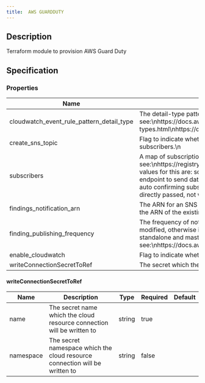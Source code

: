 ```yaml
---
title:  AWS GUARDDUTY
---
```


## Description

Terraform module to provision AWS Guard Duty

## Specification


### Properties

 Name | Description | Type | Required | Default 
 ------------ | ------------- | ------------- | ------------- | ------------- 
 cloudwatch_event_rule_pattern_detail_type | The detail-type pattern used to match events that will be sent to SNS.\n\nFor more information, see:\nhttps://docs.aws.amazon.com/AmazonCloudWatch/latest/events/CloudWatchEventsandEventPatterns.html\nhttps://docs.aws.amazon.com/eventbridge/latest/userguide/event-types.html\nhttps://docs.aws.amazon.com/guardduty/latest/ug/guardduty_findings_cloudwatch.html\n | string | false |  
 create_sns_topic | Flag to indicate whether an SNS topic should be created for notifications.\nIf you want to send findings to a new SNS topic, set this to true and provide a valid configuration for subscribers.\n | bool | false |  
 subscribers | A map of subscription configurations for SNS topics\n\nFor more information, see:\nhttps://registry.terraform.io/providers/hashicorp/aws/latest/docs/resources/sns_topic_subscription#argument-reference\n\nprotocol:\n  The protocol to use. The possible values for this are: sqs, sms, lambda, application. (http or https are partially\n  supported, see link) (email is an option but is unsupported in terraform, see link).\nendpoint:\n  The endpoint to send data to, the contents will vary with the protocol. (see link for more information)\nendpoint_auto_confirms:\n  Boolean indicating whether the end point is capable of auto confirming subscription e.g., PagerDuty. Default is\n  false\nraw_message_delivery:\n  Boolean indicating whether or not to enable raw message delivery (the original message is directly passed, not wrapped in JSON with the original message in the message property).\n  Default is false\n | map(object({\n    protocol               = string\n    endpoint               = string\n    endpoint_auto_confirms = bool\n    raw_message_delivery   = bool\n  })) | false |  
 findings_notification_arn | The ARN for an SNS topic to send findings notifications to. This is only used if create_sns_topic is false.\nIf you want to send findings to an existing SNS topic, set the value of this to the ARN of the existing topic and set\ncreate_sns_topic to false.\n | string | false |  
 finding_publishing_frequency | The frequency of notifications sent for finding occurrences. If the detector is a GuardDuty member account, the value\nis determined by the GuardDuty master account and cannot be modified, otherwise it defaults to SIX_HOURS.\n\nFor standalone and GuardDuty master accounts, it must be configured in Terraform to enable drift detection.\nValid values for standalone and master accounts: FIFTEEN_MINUTES, ONE_HOUR, SIX_HOURS."\n\nFor more information, see:\nhttps://docs.aws.amazon.com/guardduty/latest/ug/guardduty_findings_cloudwatch.html#guardduty_findings_cloudwatch_notification_frequency\n | string | false |  
 enable_cloudwatch | Flag to indicate whether an CloudWatch logging should be enabled for GuardDuty\n | bool | false |  
 writeConnectionSecretToRef | The secret which the cloud resource connection will be written to | [writeConnectionSecretToRef](#writeConnectionSecretToRef) | false |  


#### writeConnectionSecretToRef

 Name | Description | Type | Required | Default 
 ------------ | ------------- | ------------- | ------------- | ------------- 
 name | The secret name which the cloud resource connection will be written to | string | true |  
 namespace | The secret namespace which the cloud resource connection will be written to | string | false |  
